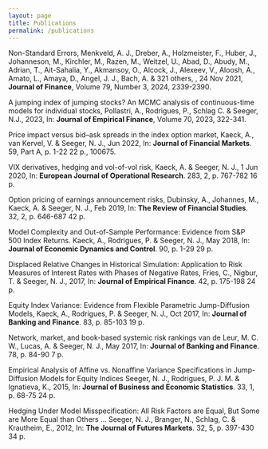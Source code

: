 ```yaml
---
layout: page
title: Publications
permalink: /publications
---
```


Non-Standard Errors,
Menkveld, A. J., Dreber, A., Holzmeister, F., Huber, J., Johanneson, M., Kirchler, M., Razen, M., Weitzel, U., Abad, D., Abudy, M., Adrian, T., Ait-Sahalia, Y., Akmansoy, O., Alcock, J., Alexeev, V., Aloosh, A., Amato, L., Amaya, D., Angel, J. J., Bach, A. & 321 others, , 24 Nov 2021, **Journal of Finance**, Volume 79, Number 3, 2024, 2339-2390.

A jumping index of jumping stocks? An MCMC analysis of continuous-time models for individual stocks,
Pollastri, A., Rodrigues, P., Schlag C. & Seeger, N.J., 2023, In: **Journal of Empirical Finance**, Volume 70, 2023, 322-341. 

Price impact versus bid–ask spreads in the index option market, 
Kaeck, A., van Kervel, V. & Seeger, N. J., Jun 2022, In: **Journal of Financial Markets**. 59, Part A, p. 1-22 22 p., 100675.

VIX derivatives, hedging and vol-of-vol risk,
Kaeck, A. & Seeger, N. J., 1 Jun 2020, In: **European Journal of Operational Research**. 283, 2, p. 767-782 16 p.

Option pricing of earnings announcement risks,
Dubinsky, A., Johannes, M., Kaeck, A. & Seeger, N. J., Feb 2019, In: **The Review of Financial Studies**. 32, 2, p. 646-687 42 p.

Model Complexity and Out-of-Sample Performance: Evidence from S&P 500 Index Returns.
Kaeck, A., Rodrigues, P. & Seeger, N. J., May 2018, In: **Journal of Economic Dynamics and Control**. 90, p. 1-29 29 p.

Displaced Relative Changes in Historical Simulation: Application to Risk Measures of Interest Rates with Phases of Negative Rates,
Fries, C., Nigbur, T. & Seeger, N. J., 2017, In: **Journal of Empirical Finance**. 42, p. 175-198 24 p.

Equity Index Variance: Evidence from Flexible Parametric Jump-Diffusion Models,
Kaeck, A., Rodrigues, P. & Seeger, N. J., Oct 2017, In: **Journal of Banking and Finance**. 83, p. 85-103 19 p.

Network, market, and book-based systemic risk rankings
van de Leur, M. C. W., Lucas, A. & Seeger, N. J., May 2017, In: **Journal of Banking and Finance**. 78, p. 84-90 7 p.

Empirical Analysis of Affine vs. Nonaffine Variance Specifications in Jump-Diffusion Models for Equity Indices
Seeger, N. J., Rodrigues, P. J. M. & Ignatieva, K., 2015, In: **Journal of Business and Economic Statistics**. 33, 1, p. 68-75 24 p.

Hedging Under Model Misspecification: All Risk Factors are Equal, But Some are More Equal than Others ...
Seeger, N. J., Branger, N., Schlag, C. & Krautheim, E., 2012, In: **The Journal of Futures Markets**. 32, 5, p. 397-430 34 p.